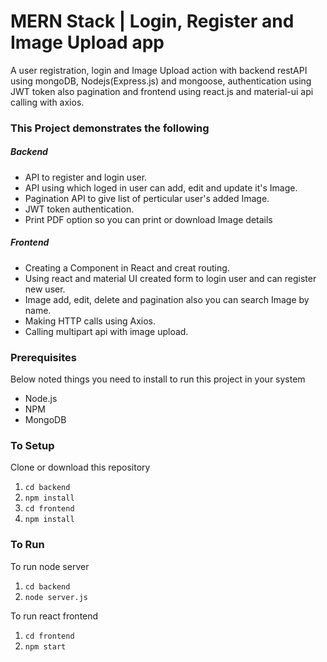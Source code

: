 # MERN Stack | Login, Register and Image Upload app
A user registration, login and Image Upload action with backend restAPI using mongoDB, Nodejs(Express.js) and mongoose, authentication using JWT token also pagination and frontend using react.js and material-ui api calling with axios.

### This Project demonstrates the following
##### Backend
- API to register and login user.
- API using which loged in user can add, edit and update it's Image.
- Pagination API to give list of perticular user's added Image.
- JWT token authentication.
- Print PDF option so you can print or download Image details

##### Frontend
- Creating a Component in React and creat routing.
- Using react and material UI created form to login user and can register new user.
- Image add, edit, delete and pagination also you can search Image by name.
- Making HTTP calls using Axios.
- Calling multipart api with image upload.

### Prerequisites
Below noted things you need to install to run this project in your system

- Node.js
- NPM
- MongoDB

### To Setup
Clone or download this repository

1. `cd backend`
2. `npm install`
3. `cd frontend`
4. `npm install`

### To Run
To run node server
1. `cd backend`
2. `node server.js`

To run react frontend
1. `cd frontend`
2. `npm start`